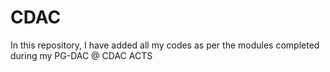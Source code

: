 # CDAC
In this repository, I have added all my codes as per the modules completed during my PG-DAC @ CDAC ACTS 
